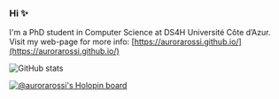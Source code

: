 ### Hi ✨

I'm a PhD student in Computer Science at DS4H Université Côte d’Azur. Visit my web-page for more info: [https://aurorarossi.github.io/](https://aurorarossi.github.io/)

![GitHub stats](https://github-readme-stats.vercel.app/api?username=aurorarossi&hide=stars&count_private=trueshow_icons=true&theme=gotham)

[![@aurorarossi's Holopin board](https://holopin.me/aurorarossi)](https://holopin.io/@aurorarossi)
